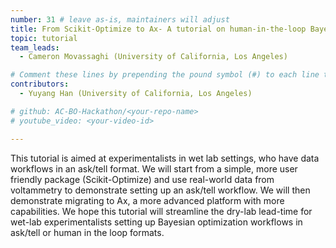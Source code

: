 ```yaml
---
number: 31 # leave as-is, maintainers will adjust
title: From Scikit-Optimize to Ax- A tutorial on human-in-the-loop Bayesian optimization  
topic: tutorial
team_leads:
  - Cameron Movassaghi (University of California, Los Angeles)

# Comment these lines by prepending the pound symbol (#) to each line to hide these elements
contributors:
  - Yuyang Han (University of California, Los Angeles)

# github: AC-BO-Hackathon/<your-repo-name>
# youtube_video: <your-video-id>

---
```


This tutorial is aimed at experimentalists in wet lab settings, who have data workflows in an ask/tell format. We will start from a simple, more user friendly package (Scikit-Optimize) and use real-world data from voltammetry to demonstrate setting up an ask/tell workflow. We will then demonstrate migrating to Ax, a more advanced platform with more capabilities. We hope this tutorial will streamline the dry-lab lead-time for wet-lab experimentalists setting up Bayesian optimization workflows in ask/tell or human in the loop formats.
